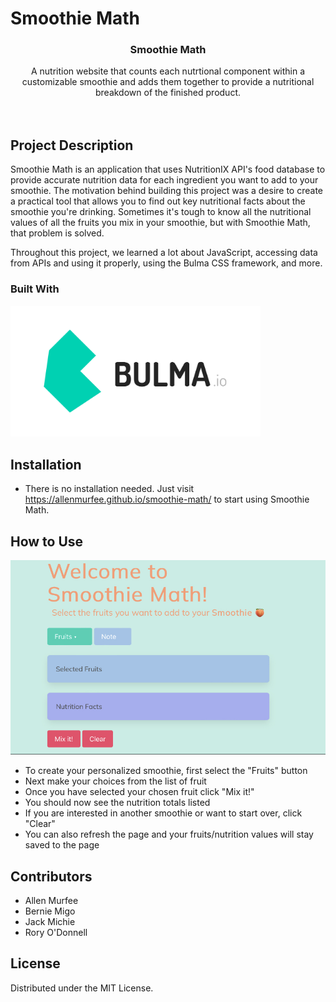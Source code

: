 # Smoothie Math

<h3 align="center">Smoothie Math</h3>

  <p align="center">
    A nutrition website that counts each nutrtional component within a customizable smoothie and adds them together to provide a nutritional breakdown of the finished product.
    <br />
    <br />
    <br />
 
  </p>

## Project Description

Smoothie Math is an application that uses NutritionIX API's food database to provide accurate nutrition data for each ingredient you want to add to your smoothie. The motivation behind building this project was a desire to create a practical tool that allows you to find out key nutritional facts about the smoothie you're drinking. Sometimes it's tough to know all the nutritional values of all the fruits you mix in your smoothie, but with Smoothie Math, that problem is solved.

Throughout this project, we learned a lot about JavaScript, accessing data from APIs and using it properly, using the Bulma CSS framework, and more.

### Built With

<a href="https://bulma.io"><img src="https://raw.githubusercontent.com/jgthms/bulma/master/docs/images/bulma-banner.png" alt="Bulma: a Flexbox CSS framework" style="max-width:100%;" width="400"></a>

## Installation

- There is no installation needed. Just visit https://allenmurfee.github.io/smoothie-math/ to start using Smoothie Math.

## How to Use

<img src="AC13BF1F-03BE-4C5F-BF22-B0F414FBF8F7.jpeg"
     alt="Smoothie Math homepage">

- To create your personalized smoothie, first select the "Fruits" button
- Next make your choices from the list of fruit
- Once you have selected your chosen fruit click "Mix it!"
- You should now see the nutrition totals listed
- If you are interested in another smoothie or want to start over, click "Clear"
- You can also refresh the page and your fruits/nutrition values will stay saved to the page

## Contributors

- Allen Murfee
- Bernie Migo
- Jack Michie
- Rory O'Donnell

## License

Distributed under the MIT License. 
